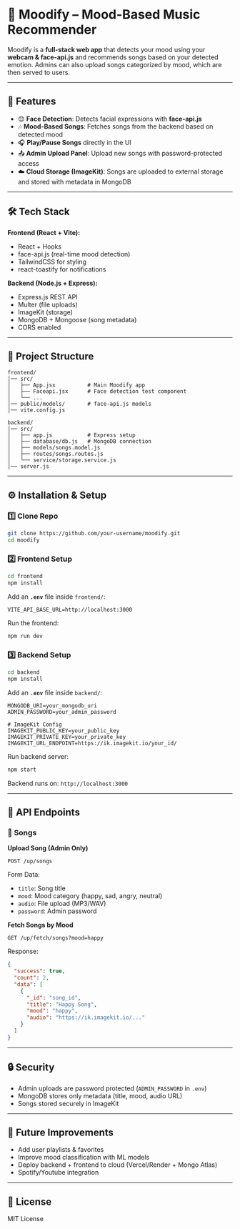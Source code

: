 # 🎵 Moodify – Mood-Based Music Recommender

Moodify is a **full-stack web app** that detects your mood using your **webcam & face-api.js** and recommends songs based on your detected emotion.
Admins can also upload songs categorized by mood, which are then served to users.

---

## 🚀 Features

* 😊 **Face Detection**: Detects facial expressions with **face-api.js**
* 🎶 **Mood-Based Songs**: Fetches songs from the backend based on detected mood
* 🎧 **Play/Pause Songs** directly in the UI
* 📤 **Admin Upload Panel**: Upload new songs with password-protected access
* ☁️ **Cloud Storage (ImageKit)**: Songs are uploaded to external storage and stored with metadata in MongoDB

---

## 🛠️ Tech Stack

**Frontend (React + Vite):**

* React + Hooks
* face-api.js (real-time mood detection)
* TailwindCSS for styling
* react-toastify for notifications

**Backend (Node.js + Express):**

* Express.js REST API
* Multer (file uploads)
* ImageKit (storage)
* MongoDB + Mongoose (song metadata)
* CORS enabled

---

## 📂 Project Structure

```
frontend/
│── src/
│   ├── App.jsx          # Main Moodify app
│   ├── Faceapi.jsx      # Face detection test component
│   └── ...  
│── public/models/       # face-api.js models
│── vite.config.js  

backend/
│── src/
│   ├── app.js           # Express setup
│   ├── database/db.js   # MongoDB connection
│   ├── models/songs.model.js
│   ├── routes/songs.routes.js
│   └── service/storage.service.js
│── server.js
```

---

## ⚙️ Installation & Setup

### 1️⃣ Clone Repo

```bash
git clone https://github.com/your-username/moodify.git
cd moodify
```

### 2️⃣ Frontend Setup

```bash
cd frontend
npm install
```

Add an **`.env`** file inside `frontend/`:

```env
VITE_API_BASE_URL=http://localhost:3000
```

Run the frontend:

```bash
npm run dev
```

### 3️⃣ Backend Setup

```bash
cd backend
npm install
```

Add an **`.env`** file inside `backend/`:

```env
MONGODB_URI=your_mongodb_uri
ADMIN_PASSWORD=your_admin_password

# ImageKit Config
IMAGEKIT_PUBLIC_KEY=your_public_key
IMAGEKIT_PRIVATE_KEY=your_private_key
IMAGEKIT_URL_ENDPOINT=https://ik.imagekit.io/your_id/
```

Run backend server:

```bash
npm start
```

Backend runs on: `http://localhost:3000`

---

## 📡 API Endpoints

### 🎵 Songs

**Upload Song (Admin Only)**

```http
POST /up/songs
```

Form Data:

* `title`: Song title
* `mood`: Mood category (happy, sad, angry, neutral)
* `audio`: File upload (MP3/WAV)
* `password`: Admin password

**Fetch Songs by Mood**

```http
GET /up/fetch/songs?mood=happy
```

Response:

```json
{
  "success": true,
  "count": 2,
  "data": [
    {
      "_id": "song_id",
      "title": "Happy Song",
      "mood": "happy",
      "audio": "https://ik.imagekit.io/..."
    }
  ]
}
```

---

## 🔒 Security

* Admin uploads are password protected (`ADMIN_PASSWORD` in `.env`)
* MongoDB stores only metadata (title, mood, audio URL)
* Songs stored securely in ImageKit

---

## 🎯 Future Improvements

* Add user playlists & favorites
* Improve mood classification with ML models
* Deploy backend + frontend to cloud (Vercel/Render + Mongo Atlas)
* Spotify/Youtube integration

---

## 📜 License

MIT License


